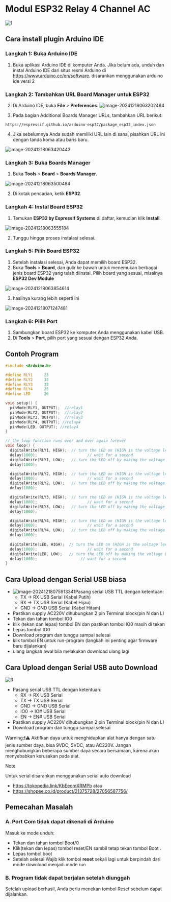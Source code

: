 # Modul ESP32 Relay 4 Channel  AC
![1](./assets/1.png)

## Cara install plugin Arduino IDE

### Langkah 1: Buka Arduino IDE

1. Buka aplikasi Arduino IDE di komputer Anda. Jika belum ada, unduh dan instal Arduino IDE dari situs resmi Arduino di https://www.arduino.cc/en/software. disarankan menggunakan arduino ide versi 2

### Langkah 2: Tambahkan URL Board Manager untuk ESP32

2. Di Arduino IDE, buka **File** > **Preferences**.
   ![image-20241218063202484](./assets/image-20241218063202484.png)

3. Pada bagian  Additional Boards Manager URLs, tambahkan URL berikut:

```
https://espressif.github.io/arduino-esp32/package_esp32_index.json
```

4. Jika sebelumnya Anda sudah memiliki URL lain di sana, pisahkan URL ini dengan tanda koma atau baris baru.

![image-20241218063420443](./assets/image-20241218063420443.png)

### Langkah 3: Buka Boards Manager

1. Buka **Tools** > **Board** > **Boards Manager**.

![image-20241218063500484](./assets/image-20241218063500484.png)

2. Di kotak pencarian, ketik **ESP32**.

### Langkah 4: Instal Board ESP32

1. Temukan **ESP32 by Espressif Systems** di daftar, kemudian klik **Install**.

![image-20241218063555184](./assets/image-20241218063555184.png)

2. Tunggu hingga proses instalasi selesai.

### Langkah 5: Pilih Board ESP32

1. Setelah instalasi selesai, Anda dapat memilih board ESP32.
2. Buka **Tools** > **Board**, dan gulir ke bawah untuk menemukan berbagai jenis board ESP32 yang telah diinstal. Pilih board yang sesuai, misalnya **ESP32 Dev Module** 

![image-20241218063854614](./assets/image-20241218063854614.png)

3. hasilnya kurang lebih seperti ini

![image-20241218071247481](./assets/image-20241218071247481.png)

### Langkah 6: Pilih Port

1. Sambungkan board ESP32 ke komputer Anda menggunakan kabel USB.
2. Di **Tools** > **Port**, pilih port yang sesuai dengan ESP32 Anda.

## Contoh Program

```c++
#include <Arduino.h>

#define RLY1     23
#define RLY2     32
#define RLY3     33
#define RLY4     25
#define LED      26

void setup() {
  pinMode(RLY1, OUTPUT);  //relay1
  pinMode(RLY2, OUTPUT);  //relay2
  pinMode(RLY3, OUTPUT);  //relay3
  pinMode(RLY4, OUTPUT); //relay4
  pinMode(LED, OUTPUT); //relay4
}

// the loop function runs over and over again forever
void loop() {
  digitalWrite(RLY1, HIGH);  // turn the LED on (HIGH is the voltage level)
  delay(1000);                      // wait for a second
  digitalWrite(RLY1, LOW);   // turn the LED off by making the voltage LOW
  delay(1000);    

  digitalWrite(RLY2, HIGH);  // turn the LED on (HIGH is the voltage level)
  delay(1000);                      // wait for a second
  digitalWrite(RLY2, LOW);   // turn the LED off by making the voltage LOW
  delay(1000);   

  digitalWrite(RLY3, HIGH);  // turn the LED on (HIGH is the voltage level)
  delay(1000);                      // wait for a second
  digitalWrite(RLY3, LOW);   // turn the LED off by making the voltage LOW
  delay(1000);   

  digitalWrite(RLY4, HIGH);  // turn the LED on (HIGH is the voltage level)
  delay(1000);                      // wait for a second
  digitalWrite(RLY4, LOW);   // turn the LED off by making the voltage LOW
  delay(1000);   
  
  digitalWrite(LED, HIGH);  // turn the LED on (HIGH is the voltage level)
  delay(1000);                      // wait for a second
  digitalWrite(LED, LOW);   // turn the LED off by making the voltage LOW
  delay(1000);                   // wait for a second
}
```



## Cara Upload dengan Serial USB biasa

- ![image-20241218075913341](./assets/image-20241218075913341.png)Pasang serial USB TTL dengan ketentuan: 
  - TX -> RX USB Serial (Kabel Putih)
  - RX -> TX USB Serial (Kabel Hijau)
  - GND -> GND USB Serial (Kabel Hitam)
- Pastikan supply AC220V  dihubungkan 2 pin Terminal block(pin N dan L)
- Tekan dan tahan tombol IO0 
- klik (tekan dan lepas) tombol EN dan pastikan  tombol IO0 masih di tekan
- Lepas tombol IO0
- Download program dan tunggu sampai selesai
- klik tombol EN untuk run-program (langkah ini penting agar firmware baru dijalankan)
- ulang langkah awal bila melakukan download ulang lagi


## Cara Upload dengan Serial USB auto Download

![3](./assets/2.png)

- Pasang serial USB TTL dengan ketentuan:
  - RX -> RX USB Serial  
  - TX -> TX USB Serial 
  - GND -> GND USB Serial  
  - IO0 -> IO# USB Serial 
  - EN -> EN# USB Serial
- Pastikan supply AC220V  dihubungkan 2 pin Terminal block(pin N dan L)
- Download program dan tunggu sampai selesai

Warning:❗⚠️
Aktifkan daya untuk menghidupkan alat hanya dengan satu jenis sumber daya, bisa 9VDC, 5VDC, atau AC220V. Jangan menghubungkan beberapa sumber daya secara bersamaan, karena akan menyebabkan kerusakan pada alat.

> [!NOTE]
> Untuk serial disarankan menggunakan serial auto download
> - https://tokopedia.link/KbEeomXRMPb atau
> - https://shopee.co.id/product/21375728/27056587756/ 



## Pemecahan Masalah

### A. Port Com tidak dapat dikenali di Arduino

Masuk ke mode unduh:

- Tekan dan tahan tombol Boot/0
- Klik(tekan dan lepas) tombol reset/EN sambil tetap tekan tombol Boot .
- Lepas tombol boot
- Setelah selesai Wajib klik tombol **reset** sekali lagi untuk berpindah dari mode download menjadi mode run

### B. Program tidak dapat berjalan setelah diunggah

Setelah upload berhasil, Anda perlu menekan tombol Reset sebelum dapat dijalankan.

